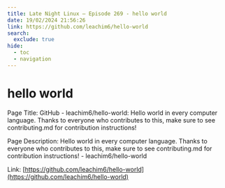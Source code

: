 ```yaml
---
title: Late Night Linux – Episode 269 - hello world
date: 19/02/2024 21:56:26
link: https://github.com/leachim6/hello-world
search:
  exclude: true
hide:
  - toc
  - navigation
---
```


# hello world

Page Title: GitHub - leachim6/hello-world: Hello world in every computer language.  Thanks to everyone who contributes to this, make sure to see contributing.md for contribution instructions!

Page Description: Hello world in every computer language.  Thanks to everyone who contributes to this, make sure to see contributing.md for contribution instructions! - leachim6/hello-world 

Link: [https://github.com/leachim6/hello-world](https://github.com/leachim6/hello-world)